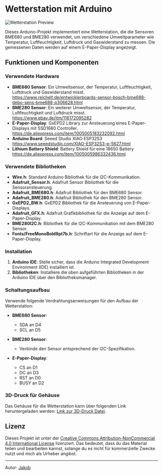 # Wetterstation mit Arduino

![Wetterstation Preview](link-zu-deinem-bild.jpg)

Dieses Arduino-Projekt implementiert eine Wetterstation, die die Sensoren BME680 und BME280 verwendet, um verschiedene Umweltparameter wie Temperatur, Luftfeuchtigkeit, Luftdruck und Gaswiderstand zu messen. Die gemessenen Daten werden auf einem E-Paper-Display angezeigt.

## Funktionen und Komponenten

### Verwendete Hardware

- **BME680 Sensor**: Ein Umweltsensor, der Temperatur, Luftfeuchtigkeit, Luftdruck und Gaswiderstand misst.
  https://www.reichelt.de/entwicklerboards-sensor-bosch-bme688-debo-sens-bme688-p306628.html
- **BME280 Sensor**: Ein weiterer Umweltsensor, der Temperatur, Luftfeuchtigkeit und Luftdruck misst.
  https://www.ebay.de/itm/116172095282
- **E-Paper-Display**: GxEPD2 Library zur Ansteuerung eines E-Paper-Displays mit SSD1680 Controller.
  https://de.aliexpress.com/item/1005005183232092.html
- **Arduino Board**: Seeed Studio XIAO ESP32S3
  https://www.seeedstudio.com/XIAO-ESP32S3-p-5627.html
- **Lithium Battery Shield**: Battery Shield für eine 18650 Battery
  https://de.aliexpress.com/item/1005005986332436.html

### Verwendete Bibliotheken

- **Wire.h**: Standard Arduino Bibliothek für die I2C-Kommunikation.
- **Adafruit_Sensor.h**: Adafruit Sensor Bibliothek für die Sensoransteuerung.
- **Adafruit_BME680.h**: Adafruit Bibliothek für den BME680 Sensor.
- **Adafruit_BME280.h**: Adafruit Bibliothek für den BME280 Sensor.
- **GxEPD2_BW.h**: GxEPD2 Bibliothek für die Ansteuerung von E-Paper-Displays.
- **Adafruit_GFX.h**: Adafruit Grafikbibliothek für die Anzeige auf dem E-Paper-Display.
- **BME280I2C.h**: Bibliothek für die I2C-Kommunikation mit dem BME280 Sensor.
- **Fonts/FreeMonoBold9pt7b.h**: Schriftart für die Anzeige auf dem E-Paper-Display.

### Installation

1. **Arduino IDE**: Stelle sicher, dass die Arduino Integrated Development Environment (IDE) installiert ist.
2. **Bibliotheken**: Installiere die oben aufgeführten Bibliotheken in der Arduino IDE über den Bibliotheksmanager.

### Schaltungsaufbau

Verwende folgende Verdrahtungsanweisungen für den Aufbau der Wetterstation:

- **BME680 Sensor**:
  - SDA an D4
  - SCL an D5

- **BME280 Sensor**: 
  - Verbinde den Sensor entsprechend der I2C-Spezifikation.

- **E-Paper-Display**: 
  - CS an D1
  - DC an D3
  - RST an D0
  - BUSY an D2

### 3D-Druck für Gehäuse

Das Gehäuse für die Wetterstation kann über folgenden Link heruntergeladen werden: [Link zur 3D-Druck Datei](link-zur-3d-druck-datei.stl).

## Lizenz
Dieses Projekt ist unter der [Creative Commons Attribution-NonCommercial 4.0 International License](https://creativecommons.org/licenses/by-nc/4.0/) lizenziert. Das bedeutet, dass du das Material teilen und bearbeiten kannst, solange du es nicht für kommerzielle Zwecke nutzt und mich als Urheber angibst.

---
Autor: [Jakob](https://github.com/jakobhaid)
